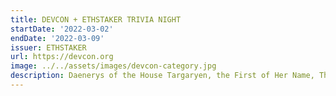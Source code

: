 ```yaml
---
title: DEVCON + ETHSTAKER TRIVIA NIGHT
startDate: '2022-03-02'
endDate: '2022-03-09'
issuer: ETHSTAKER
url: https://devcon.org
image: ../../assets/images/devcon-category.jpg
description: Daenerys of the House Targaryen, the First of Her Name, The Unburnt, Queen of the Andals, the Rhoynar and the First Men, Queen of Meereen
---
```

